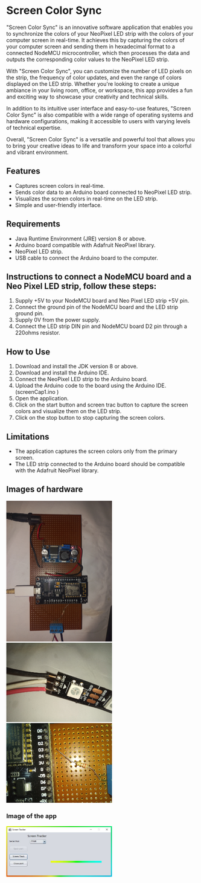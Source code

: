 # Screen Color Sync
"Screen Color Sync" is an innovative software application that enables you to synchronize the colors of your NeoPixel LED strip with the colors of your computer screen in real-time. It achieves this by capturing the colors of your computer screen and sending them in hexadecimal format to a connected NodeMCU microcontroller, which then processes the data and outputs the corresponding color values to the NeoPixel LED strip.

With "Screen Color Sync", you can customize the number of LED pixels on the strip, the frequency of color updates, and even the range of colors displayed on the LED strip. Whether you're looking to create a unique ambiance in your living room, office, or workspace, this app provides a fun and exciting way to showcase your creativity and technical skills.

In addition to its intuitive user interface and easy-to-use features, "Screen Color Sync" is also compatible with a wide range of operating systems and hardware configurations, making it accessible to users with varying levels of technical expertise.

Overall, "Screen Color Sync" is a versatile and powerful tool that allows you to bring your creative ideas to life and transform your space into a colorful and vibrant environment.


## Features

* Captures screen colors in real-time.
* Sends color data to an Arduino board connected to NeoPixel LED strip.
* Visualizes the screen colors in real-time on the LED strip.
* Simple and user-friendly interface.

## Requirements

* Java Runtime Environment (JRE) version 8 or above.
* Arduino board compatible with Adafruit NeoPixel library.
* NeoPixel LED strip.
* USB cable to connect the Arduino board to the computer.


## Instructions to connect a NodeMCU board and a Neo Pixel LED strip, follow these steps:

1. Supply +5V to your NodeMCU board and Neo Pixel LED strip +5V pin.
2. Connect the ground pin of the NodeMCU board and the LED strip ground pin.
3. Supply 0V from the power supply.
4. Connect the LED strip DIN pin and NodeMCU board D2 pin through a 220ohms resistor.


## How to Use

1. Download and install the JDK version 8 or above.
2. Download and install the Arduino IDE.
3. Connect the NeoPixel LED strip to the Arduino board.
4. Upload the Arduino code to the board using the Arduino IDE. (screenCap1.ino )
5. Open the application.
6. Click on the start button and screen trac button to capture the screen colors and visualize them on the LED strip.
7. Click on the stop button to stop capturing the screen colors.

## Limitations

* The application captures the screen colors only from the primary screen.
* The LED strip connected to the Arduino board should be compatible with the Adafruit NeoPixel library.

## Images of hardware
<img src="docs/1.jpg" width="280"/>
<img src="docs/2.jpg" width="280"/>
<img src="docs/3.jpg" width="280"/>

### Image of the app
<img src="docs/4.jpg" width="280"/>

